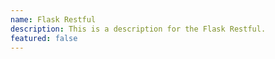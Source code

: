 ```yaml
---
name: Flask Restful
description: This is a description for the Flask Restful.
featured: false
---
```

